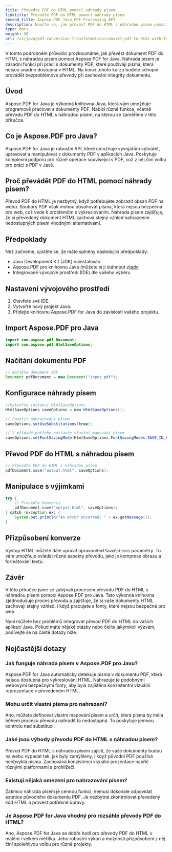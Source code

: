 ```yaml
---
title: Převeďte PDF do HTML pomocí náhrady písem
linktitle: Převeďte PDF do HTML pomocí náhrady písem
second_title: Aspose.PDF Java PDF Processing API
description: Naučte se, jak převést PDF do HTML s náhradou písem pomocí Aspose.PDF for Java. Podrobný průvodce se zdrojovým kódem pro bezproblémové převody. Optimalizujte svůj webový obsah hned teď!
type: docs
weight: 30
url: /cs/java/pdf-conversion-transformation/convert-pdf-to-html-with-font-substitution/
---
```


V tomto podrobném průvodci prozkoumáme, jak převést dokument PDF do HTML s náhradou písem pomocí Aspose.PDF for Java. Náhrada písem je zásadní funkcí při práci s dokumenty PDF, které používají písma, která nejsou snadno dostupná v HTML. Na konci tohoto kurzu budete schopni provádět bezproblémové převody při zachování integrity dokumentu.

## Úvod

Aspose.PDF for Java je výkonná knihovna Java, která vám umožňuje programově pracovat s dokumenty PDF. Nabízí různé funkce, včetně převodu PDF do HTML s náhradou písem, na kterou se zaměříme v této příručce.

## Co je Aspose.PDF pro Java?

Aspose.PDF for Java je robustní API, které umožňuje vývojářům vytvářet, upravovat a manipulovat s dokumenty PDF v aplikacích Java. Poskytuje komplexní podporu pro různé operace související s PDF, což z něj činí volbu pro práci s PDF v Javě.

## Proč převádět PDF do HTML pomocí náhrady písem?

Převod PDF do HTML je nezbytný, když potřebujete zobrazit obsah PDF na webu. Soubory PDF však mohou obsahovat písma, která nejsou bezpečná pro web, což vede k problémům s vykreslováním. Náhrada písem zajišťuje, že si převedený dokument HTML zachová stejný vzhled nahrazením nedostupných písem vhodnými alternativami.

## Předpoklady

Než začneme, ujistěte se, že máte splněny následující předpoklady:

- Java Development Kit (JDK) nainstalován
-  Aspose.PDF pro knihovnu Java (můžete si ji stáhnout z[tady](https://releases.aspose.com/pdf/java/)
- Integrované vývojové prostředí (IDE) dle vašeho výběru

## Nastavení vývojového prostředí

1. Otevřete své IDE.
2. Vytvořte nový projekt Java.
3. Přidejte knihovnu Aspose.PDF for Java do závislostí vašeho projektu.

## Import Aspose.PDF pro Java

```java
import com.aspose.pdf.Document;
import com.aspose.pdf.HtmlSaveOptions;
```

## Načítání dokumentu PDF

```java
// Načtěte dokument PDF
Document pdfDocument = new Document("input.pdf");
```

## Konfigurace náhrady písem

```java
//Vytvořte instanci HtmlSaveOptions
HtmlSaveOptions saveOptions = new HtmlSaveOptions();

// Povolit nahrazování písem
saveOptions.setUseSubstitutions(true);

// V případě potřeby nastavte vlastní mapování písem
saveOptions.setFontSavingMode(HtmlSaveOptions.FontSavingModes.SAVE_IN_ALL_FORMATS);
```

## Převod PDF do HTML s náhradou písem

```java
// Převeďte PDF do HTML s náhradou písem
pdfDocument.save("output.html", saveOptions);
```

## Manipulace s výjimkami

```java
try {
    // Proveďte konverzi
    pdfDocument.save("output.html", saveOptions);
} catch (Exception ex) {
    System.out.println("An error occurred: " + ex.getMessage());
}
```

## Přizpůsobení konverze

 Výstup HTML můžete dále upravit úpravou`HtmlSaveOptions` parametry. To vám umožňuje ovládat různé aspekty převodu, jako je komprese obrazu a formátování textu.

## Závěr

V této příručce jsme se zabývali procesem převodu PDF do HTML s náhradou písem pomocí Aspose.PDF pro Java. Tato výkonná knihovna zjednodušuje proces převodu a zajišťuje, že si vaše dokumenty HTML zachovají stejný vzhled, i když pracujete s fonty, které nejsou bezpečné pro web.

Nyní můžete bez problémů integrovat převod PDF do HTML do vašich aplikací Java. Pokud máte nějaké otázky nebo čelíte jakýmkoli výzvám, podívejte se na časté dotazy níže.

## Nejčastější dotazy

### Jak funguje náhrada písem v Aspose.PDF pro Javu?

Aspose.PDF for Java automaticky detekuje písma v dokumentu PDF, která nejsou dostupná pro vykreslování HTML. Nahrazuje je podobnými webovými bezpečnými fonty, aby byla zajištěna konzistentní vizuální reprezentace v převedeném HTML.

### Mohu určit vlastní písma pro nahrazení?

Ano, můžete definovat vlastní mapování písem a určit, která písma by měla během procesu převodu nahradit ta nedostupná. To poskytuje jemnou kontrolu nad substitucí.

### Jaké jsou výhody převodu PDF do HTML s náhradou písem?

Převod PDF do HTML s náhradou písem zajistí, že vaše dokumenty budou na webu vypadat tak, jak byly zamýšleny, i když původní PDF používá neobvyklá písma. Zachovává konzistenci vizuální prezentace napříč různými platformami a prohlížeči.

### Existují nějaká omezení pro nahrazování písem?

Zatímco náhrada písem je cennou funkcí, nemusí dokonale odpovídat estetice původního dokumentu PDF. Je nezbytné zkontrolovat převedený kód HTML a provést potřebné úpravy.

### Je Aspose.PDF for Java vhodný pro rozsáhlé převody PDF do HTML?

Ano, Aspose.PDF for Java se dobře hodí pro převody PDF do HTML v malém i velkém měřítku. Jeho robustní výkon a možnosti přizpůsobení z něj činí spolehlivou volbu pro různé projekty.